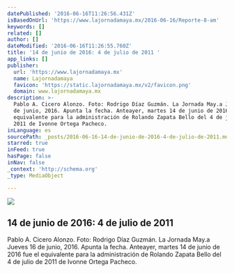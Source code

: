 ```yaml
---
datePublished: '2016-06-16T11:26:56.431Z'
isBasedOnUrl: 'https://www.lajornadamaya.mx/2016-06-16/Reporte-8-am'
keywords: []
related: []
author: []
dateModified: '2016-06-16T11:26:55.760Z'
title: '14 de junio de 2016: 4 de julio de 2011 '
app_links: []
publisher:
  url: 'https://www.lajornadamaya.mx'
  name: Lajornadamaya
  favicon: 'https://static.lajornadamaya.mx/v2/favicon.png'
  domain: www.lajornadamaya.mx
description: >-
  Pablo A. Cicero Alonzo. Foto: Rodrigo Díaz Guzmán. La Jornada May.a Jueves 16
  de junio, 2016. Apunta la fecha. Anteayer, martes 14 de junio de 2016 fue el
  equivalente para la administración de Rolando Zapata Bello del 4 de julio de
  2011 de Ivonne Ortega Pacheco.
inLanguage: es
sourcePath: _posts/2016-06-16-14-de-junio-de-2016-4-de-julio-de-2011.md
starred: true
inFeed: true
hasPage: false
inNav: false
_context: 'http://schema.org'
_type: MediaObject

---
```

<article style=""><img src="https://imgflo.herokuapp.com/graph/vahj1ThiexotieMo/21150f5451f38117a67dbd0640a5ee81/noop?input=https%3A%2F%2Fimg.lajornadamaya.mx%2F32%2Fo1aggo5o55by_640-414-cover" /><h1>14 de junio de 2016: 4 de julio de 2011 </h1><p>Pablo A. Cicero Alonzo. Foto: Rodrigo Díaz Guzmán. La Jornada May.a Jueves 16 de junio, 2016. Apunta la fecha. Anteayer, martes 14 de junio de 2016 fue el equivalente para la administración de Rolando Zapata Bello del 4 de julio de 2011 de Ivonne Ortega Pacheco.</p></article>